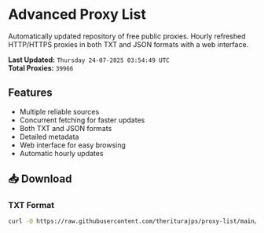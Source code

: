 # Advanced Proxy List

Automatically updated repository of free public proxies. Hourly refreshed HTTP/HTTPS proxies in both TXT and JSON formats with a web interface.

**Last Updated:** `Thursday 24-07-2025 03:54:49 UTC`  
**Total Proxies:** `39966`

## Features
- Multiple reliable sources
- Concurrent fetching for faster updates
- Both TXT and JSON formats
- Detailed metadata
- Web interface for easy browsing
- Automatic hourly updates

## 📥 Download

### TXT Format
```bash
curl -O https://raw.githubusercontent.com/theriturajps/proxy-list/main/proxies.txt